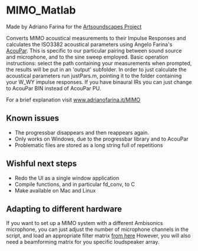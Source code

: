 # MIMO_Matlab
Made by Adriano Farina for the [Artsoundscapes Project](https://www.ub.edu/artsoundscapes/)

Converts MIMO acoustical measurements to their Impulse Responses and calculates the ISO3382 acoustical parameters using Angelo Farina's [AcouPar](http://www.angelofarina.it/Public/AcouPar).
This is specific to our particular pairing between sound source and microphone, and to the sine sweep employed.
Basic operation instructions: select the path containing your measurements when prompted, the results will be put in an 'output' subfolder.
In order to just calculate the acoustical parameters run justPars.m, pointing it to the folder containing your W_WY impulse responses.
If you have binaural IRs you can just change to AcouPar BIN instead of AcouPar PU.

For a brief explanation visit www.adrianofarina.it/MIMO

## Known issues
- The progressbar disappears and then reappears again.
- Only works on Windows, due to the progressbar library and to AcouPar
- Problematic files are stored as a long string full of repetitions

## Wishful next steps
- Redo the UI as a single window application
- Compile functions, and in particular fd_conv, to C
- Make available on Mac and Linux

## Adapting to different hardware
If you want to set up a MIMO system with a different Ambisonics microphone, you can just adjust the number of microphone channels in the script, and load an appropriate filter matrix [from here](http://pcfarina.eng.unipr.it/Public/Xvolver/Filter-Matrices/Aformat-2-Bformat/)
However, you will also need a beamforming matrix for you specific loudspeaker array.
